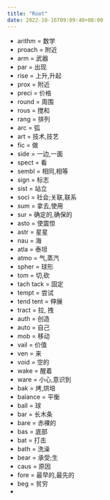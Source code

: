 ```yaml
---
title: "Root"
date: 2022-10-16T09:09:40+08:00
---
```


- arithm = 数学
- proach = 附近
- arm = 武器
- par = 出现
- rise = 上升,升起
- prox = 附近
- preci = 价格
- round = 周围
- rous = 搅和
- rang = 排列
- arc = 弧
- art = 技术,技艺
- fic = 做
- side = 一边,一面
- spect = 看
- sembl = 相同,相等
- sign = 标志
- sist = 站立
- soci = 社会;关联,联系
- sum = 拿去,使用
- sur = 确定的,确保的
- asto = 使震惊
- astr = 星星
- nau = 海
- atla = 泰坦
- atmo = 气,蒸汽
- spher = 球形
- tom = 切,砍
- tach tack = 固定
- tempt = 尝试
- tend tent = 伸展
- tract = 拉, 拽
- auth = 创造
- auto = 自己
- mob = 移动
- vail = 价值
- ven = 来
- void = 空的
- wake = 醒着
- ware = 小心,意识到
- bak = 烤,烘培
- balance = 平衡
- ball = 球
- bar = 长木条
- bare = 赤裸的
- bas = 底部
- bat = 打击
- bath = 洗澡
- bear = 承受;生
- caus = 原因
- fore = 最早的,最先的
- beg = 贫穷
- 